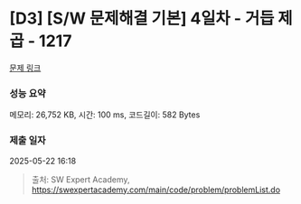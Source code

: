 # [D3] [S/W 문제해결 기본] 4일차 - 거듭 제곱 - 1217 

[문제 링크](https://swexpertacademy.com/main/code/problem/problemDetail.do?contestProbId=AV14dUIaAAUCFAYD) 

### 성능 요약

메모리: 26,752 KB, 시간: 100 ms, 코드길이: 582 Bytes

### 제출 일자

2025-05-22 16:18



> 출처: SW Expert Academy, https://swexpertacademy.com/main/code/problem/problemList.do